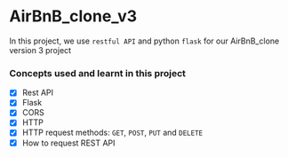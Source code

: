 # AirBnB_clone_v3

In this project, we use `restful API` and python `flask` for our AirBnB_clone version 3 project

### Concepts used and learnt in this project

- [x] Rest API
- [x] Flask
- [x] CORS
- [x] HTTP
- [x] HTTP request methods: `GET`, `POST`, `PUT` and `DELETE`
- [x] How to request REST API
